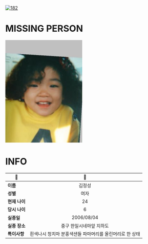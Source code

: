 [![182](https://img.shields.io/badge/%EC%8B%A4%EC%A2%85%EC%8B%A0%EA%B3%A0%EB%8A%94%20%EA%B5%AD%EB%B2%88%EC%97%86%EC%9D%B4-182-blue)](http://safe182.go.kr/index.do)

# MISSING PERSON

<img src="./missing_person.jpg">

# INFO

|🔑|💎|
|--|:--:|
|**이름**|김정성|
|**성별**|여자|
|**현재 나이**|24|
|**당시 나이**|6|
|**실종일**|2006/08/04|
|**실종 장소**|중구 한일시네마앞 지하도|
|**특이사항**|흰색나시 청치마 분홍색샌들           파마머리를 올린머리로 한 상태|
